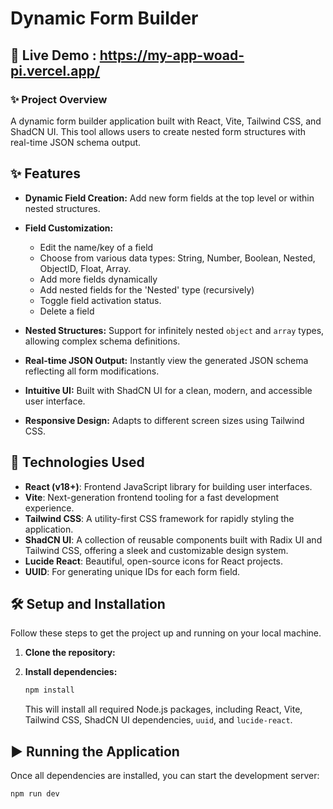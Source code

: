 # Dynamic Form Builder

## 🚀 Live Demo : https://my-app-woad-pi.vercel.app/

### ✨ Project Overview

A dynamic form builder application built with React, Vite, Tailwind CSS, and ShadCN UI. This tool allows users to create nested form structures with real-time JSON schema output.

## ✨ Features

* **Dynamic Field Creation:** Add new form fields at the top level or within nested structures.
* **Field Customization:**
    * Edit the name/key of a field
    * Choose from various data types: String, Number, Boolean, Nested, ObjectID, Float, Array.
    * Add more fields dynamically
    * Add nested fields for the 'Nested' type (recursively)
    * Toggle field activation status.
    * Delete a field
   
* **Nested Structures:** Support for infinitely nested `object` and `array` types, allowing complex schema definitions.
* **Real-time JSON Output:** Instantly view the generated JSON schema reflecting all form modifications.
* **Intuitive UI:** Built with ShadCN UI for a clean, modern, and accessible user interface.
* **Responsive Design:** Adapts to different screen sizes using Tailwind CSS.

## 🚀 Technologies Used

* **React (v18+)**: Frontend JavaScript library for building user interfaces.
* **Vite**: Next-generation frontend tooling for a fast development experience.
* **Tailwind CSS**: A utility-first CSS framework for rapidly styling the application.
* **ShadCN UI**: A collection of reusable components built with Radix UI and Tailwind CSS, offering a sleek and customizable design system.
* **Lucide React**: Beautiful, open-source icons for React projects.
* **UUID**: For generating unique IDs for each form field.


## 🛠️ Setup and Installation

Follow these steps to get the project up and running on your local machine.

1.  **Clone the repository:**

2.  **Install dependencies:**
    ```bash
    npm install
    ```
    This will install all required Node.js packages, including React, Vite, Tailwind CSS, ShadCN UI dependencies, `uuid`, and `lucide-react`.

## ▶️ Running the Application

Once all dependencies are installed, you can start the development server:

```bash
npm run dev
